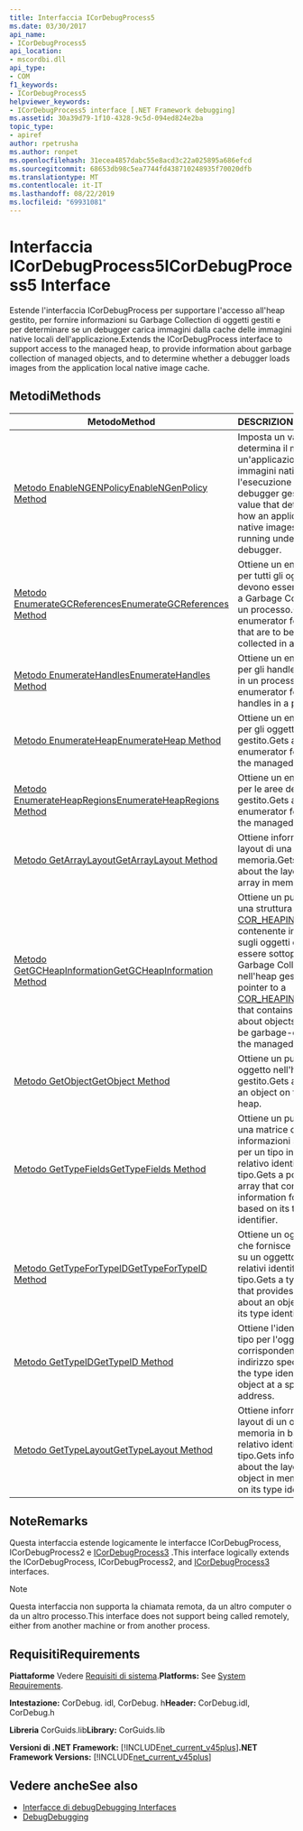 ```yaml
---
title: Interfaccia ICorDebugProcess5
ms.date: 03/30/2017
api_name:
- ICorDebugProcess5
api_location:
- mscordbi.dll
api_type:
- COM
f1_keywords:
- ICorDebugProcess5
helpviewer_keywords:
- ICorDebugProcess5 interface [.NET Framework debugging]
ms.assetid: 30a39d79-1f10-4328-9c5d-094ed824e2ba
topic_type:
- apiref
author: rpetrusha
ms.author: ronpet
ms.openlocfilehash: 31ecea4857dabc55e8acd3c22a025895a686efcd
ms.sourcegitcommit: 68653db98c5ea7744fd438710248935f70020dfb
ms.translationtype: MT
ms.contentlocale: it-IT
ms.lasthandoff: 08/22/2019
ms.locfileid: "69931081"
---
```

# <a name="icordebugprocess5-interface"></a><span data-ttu-id="adfdf-102">Interfaccia ICorDebugProcess5</span><span class="sxs-lookup"><span data-stu-id="adfdf-102">ICorDebugProcess5 Interface</span></span>
<span data-ttu-id="adfdf-103">Estende l'interfaccia ICorDebugProcess per supportare l'accesso all'heap gestito, per fornire informazioni su Garbage Collection di oggetti gestiti e per determinare se un debugger carica immagini dalla cache delle immagini native locali dell'applicazione.</span><span class="sxs-lookup"><span data-stu-id="adfdf-103">Extends the ICorDebugProcess interface to support access to the managed heap, to provide information about garbage collection of managed objects, and to determine whether a debugger loads images from the application local native image cache.</span></span>  
  
## <a name="methods"></a><span data-ttu-id="adfdf-104">Metodi</span><span class="sxs-lookup"><span data-stu-id="adfdf-104">Methods</span></span>  
  
|<span data-ttu-id="adfdf-105">Metodo</span><span class="sxs-lookup"><span data-stu-id="adfdf-105">Method</span></span>|<span data-ttu-id="adfdf-106">DESCRIZIONE</span><span class="sxs-lookup"><span data-stu-id="adfdf-106">Description</span></span>|  
|------------|-----------------|  
|[<span data-ttu-id="adfdf-107">Metodo EnableNGENPolicy</span><span class="sxs-lookup"><span data-stu-id="adfdf-107">EnableNGenPolicy Method</span></span>](../../../../docs/framework/unmanaged-api/debugging/icordebugprocess5-enablengenpolicy-method.md)|<span data-ttu-id="adfdf-108">Imposta un valore che determina il modo in cui un'applicazione carica immagini native durante l'esecuzione in un debugger gestito.</span><span class="sxs-lookup"><span data-stu-id="adfdf-108">Sets a value that determines how an application loads native images while running under a managed debugger.</span></span>|  
|[<span data-ttu-id="adfdf-109">Metodo EnumerateGCReferences</span><span class="sxs-lookup"><span data-stu-id="adfdf-109">EnumerateGCReferences Method</span></span>](../../../../docs/framework/unmanaged-api/debugging/icordebugprocess5-enumerategcreferences-method.md)|<span data-ttu-id="adfdf-110">Ottiene un enumeratore per tutti gli oggetti che devono essere sottoposti a Garbage Collection in un processo.</span><span class="sxs-lookup"><span data-stu-id="adfdf-110">Gets an enumerator for all objects that are to be garbage-collected in a process.</span></span>|  
|[<span data-ttu-id="adfdf-111">Metodo EnumerateHandles</span><span class="sxs-lookup"><span data-stu-id="adfdf-111">EnumerateHandles Method</span></span>](../../../../docs/framework/unmanaged-api/debugging/icordebugprocess5-enumeratehandles-method.md)|<span data-ttu-id="adfdf-112">Ottiene un enumeratore per gli handle di oggetto in un processo.</span><span class="sxs-lookup"><span data-stu-id="adfdf-112">Gets an enumerator for object handles in a process.</span></span>|  
|[<span data-ttu-id="adfdf-113">Metodo EnumerateHeap</span><span class="sxs-lookup"><span data-stu-id="adfdf-113">EnumerateHeap Method</span></span>](../../../../docs/framework/unmanaged-api/debugging/icordebugprocess5-enumerateheap-method.md)|<span data-ttu-id="adfdf-114">Ottiene un enumeratore per gli oggetti nell'heap gestito.</span><span class="sxs-lookup"><span data-stu-id="adfdf-114">Gets an enumerator for objects on the managed heap.</span></span>|  
|[<span data-ttu-id="adfdf-115">Metodo EnumerateHeapRegions</span><span class="sxs-lookup"><span data-stu-id="adfdf-115">EnumerateHeapRegions Method</span></span>](../../../../docs/framework/unmanaged-api/debugging/icordebugprocess5-enumerateheapregions-method.md)|<span data-ttu-id="adfdf-116">Ottiene un enumeratore per le aree dell'heap gestito.</span><span class="sxs-lookup"><span data-stu-id="adfdf-116">Gets an enumerator for regions of the managed heap.</span></span>|  
|[<span data-ttu-id="adfdf-117">Metodo GetArrayLayout</span><span class="sxs-lookup"><span data-stu-id="adfdf-117">GetArrayLayout Method</span></span>](../../../../docs/framework/unmanaged-api/debugging/icordebugprocess5-getarraylayout-method.md)|<span data-ttu-id="adfdf-118">Ottiene informazioni sul layout di una matrice in memoria.</span><span class="sxs-lookup"><span data-stu-id="adfdf-118">Gets information about the layout of an array in memory.</span></span>|  
|[<span data-ttu-id="adfdf-119">Metodo GetGCHeapInformation</span><span class="sxs-lookup"><span data-stu-id="adfdf-119">GetGCHeapInformation Method</span></span>](../../../../docs/framework/unmanaged-api/debugging/icordebugprocess5-getgcheapinformation-method.md)|<span data-ttu-id="adfdf-120">Ottiene un puntatore a una struttura [COR_HEAPINFO](../../../../docs/framework/unmanaged-api/debugging/cor-heapinfo-structure.md) contenente informazioni sugli oggetti che devono essere sottoposti a Garbage Collection nell'heap gestito.</span><span class="sxs-lookup"><span data-stu-id="adfdf-120">Gets a pointer to a [COR_HEAPINFO](../../../../docs/framework/unmanaged-api/debugging/cor-heapinfo-structure.md) structure that contains information about objects that are to be garbage-collected on the managed heap.</span></span>|  
|[<span data-ttu-id="adfdf-121">Metodo GetObject</span><span class="sxs-lookup"><span data-stu-id="adfdf-121">GetObject Method</span></span>](../../../../docs/framework/unmanaged-api/debugging/icordebugprocess5-getobject-method.md)|<span data-ttu-id="adfdf-122">Ottiene un puntatore a un oggetto nell'heap gestito.</span><span class="sxs-lookup"><span data-stu-id="adfdf-122">Gets a pointer to an object on the managed heap.</span></span>|  
|[<span data-ttu-id="adfdf-123">Metodo GetTypeFields</span><span class="sxs-lookup"><span data-stu-id="adfdf-123">GetTypeFields Method</span></span>](../../../../docs/framework/unmanaged-api/debugging/icordebugprocess5-gettypefields-method.md)|<span data-ttu-id="adfdf-124">Ottiene un puntatore a una matrice che contiene informazioni sui campi per un tipo in base al relativo identificatore di tipo.</span><span class="sxs-lookup"><span data-stu-id="adfdf-124">Gets a pointer to an array that contains field information for a type based on its type identifier.</span></span>|  
|[<span data-ttu-id="adfdf-125">Metodo GetTypeForTypeID</span><span class="sxs-lookup"><span data-stu-id="adfdf-125">GetTypeForTypeID Method</span></span>](../../../../docs/framework/unmanaged-api/debugging/icordebugprocess5-gettypefortypeid-method.md)|<span data-ttu-id="adfdf-126">Ottiene un oggetto tipo che fornisce informazioni su un oggetto in base ai relativi identificatori di tipo.</span><span class="sxs-lookup"><span data-stu-id="adfdf-126">Gets a type object that provides information about an object based on its type identifiers.</span></span>|  
|[<span data-ttu-id="adfdf-127">Metodo GetTypeID</span><span class="sxs-lookup"><span data-stu-id="adfdf-127">GetTypeID Method</span></span>](../../../../docs/framework/unmanaged-api/debugging/icordebugprocess5-gettypeid-method.md)|<span data-ttu-id="adfdf-128">Ottiene l'identificatore del tipo per l'oggetto in corrispondenza di un indirizzo specificato.</span><span class="sxs-lookup"><span data-stu-id="adfdf-128">Gets the type identifier for the object at a specified address.</span></span>|  
|[<span data-ttu-id="adfdf-129">Metodo GetTypeLayout</span><span class="sxs-lookup"><span data-stu-id="adfdf-129">GetTypeLayout Method</span></span>](../../../../docs/framework/unmanaged-api/debugging/icordebugprocess5-gettypelayout-method.md)|<span data-ttu-id="adfdf-130">Ottiene informazioni sul layout di un oggetto in memoria in base al relativo identificatore di tipo.</span><span class="sxs-lookup"><span data-stu-id="adfdf-130">Gets information about the layout of an object in memory based on its type identifier.</span></span>|  
  
## <a name="remarks"></a><span data-ttu-id="adfdf-131">Note</span><span class="sxs-lookup"><span data-stu-id="adfdf-131">Remarks</span></span>  
 <span data-ttu-id="adfdf-132">Questa interfaccia estende logicamente le interfacce ICorDebugProcess, ICorDebugProcess2 e [ICorDebugProcess3](../../../../docs/framework/unmanaged-api/debugging/icordebugprocess3-interface.md) .</span><span class="sxs-lookup"><span data-stu-id="adfdf-132">This interface logically extends the ICorDebugProcess, ICorDebugProcess2, and [ICorDebugProcess3](../../../../docs/framework/unmanaged-api/debugging/icordebugprocess3-interface.md) interfaces.</span></span>  
  
> [!NOTE]
> <span data-ttu-id="adfdf-133">Questa interfaccia non supporta la chiamata remota, da un altro computer o da un altro processo.</span><span class="sxs-lookup"><span data-stu-id="adfdf-133">This interface does not support being called remotely, either from another machine or from another process.</span></span>  
  
## <a name="requirements"></a><span data-ttu-id="adfdf-134">Requisiti</span><span class="sxs-lookup"><span data-stu-id="adfdf-134">Requirements</span></span>  
 <span data-ttu-id="adfdf-135">**Piattaforme** Vedere [Requisiti di sistema](../../../../docs/framework/get-started/system-requirements.md).</span><span class="sxs-lookup"><span data-stu-id="adfdf-135">**Platforms:** See [System Requirements](../../../../docs/framework/get-started/system-requirements.md).</span></span>  
  
 <span data-ttu-id="adfdf-136">**Intestazione:** CorDebug. idl, CorDebug. h</span><span class="sxs-lookup"><span data-stu-id="adfdf-136">**Header:** CorDebug.idl, CorDebug.h</span></span>  
  
 <span data-ttu-id="adfdf-137">**Libreria** CorGuids.lib</span><span class="sxs-lookup"><span data-stu-id="adfdf-137">**Library:** CorGuids.lib</span></span>  
  
 <span data-ttu-id="adfdf-138">**Versioni di .NET Framework:** [!INCLUDE[net_current_v45plus](../../../../includes/net-current-v45plus-md.md)]</span><span class="sxs-lookup"><span data-stu-id="adfdf-138">**.NET Framework Versions:** [!INCLUDE[net_current_v45plus](../../../../includes/net-current-v45plus-md.md)]</span></span>  
  
## <a name="see-also"></a><span data-ttu-id="adfdf-139">Vedere anche</span><span class="sxs-lookup"><span data-stu-id="adfdf-139">See also</span></span>

- [<span data-ttu-id="adfdf-140">Interfacce di debug</span><span class="sxs-lookup"><span data-stu-id="adfdf-140">Debugging Interfaces</span></span>](../../../../docs/framework/unmanaged-api/debugging/debugging-interfaces.md)
- [<span data-ttu-id="adfdf-141">Debug</span><span class="sxs-lookup"><span data-stu-id="adfdf-141">Debugging</span></span>](../../../../docs/framework/unmanaged-api/debugging/index.md)
